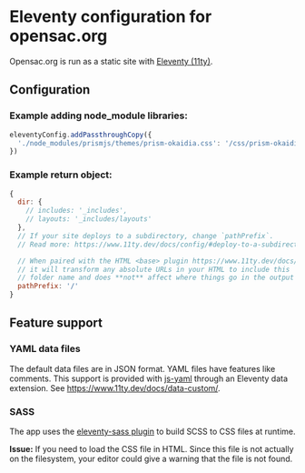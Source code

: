 # Eleventy configuration for opensac.org
Opensac.org is run as a static site with [Eleventy (11ty)](https://www.11ty.dev/).

## Configuration

### Example adding node_module libraries:
```js
eleventyConfig.addPassthroughCopy({
  './node_modules/prismjs/themes/prism-okaidia.css': '/css/prism-okaidia.css'
})
```

### Example return object:
```js
{
  dir: {
    // includes: '_includes',
    // layouts: '_includes/layouts'
  },
  // If your site deploys to a subdirectory, change `pathPrefix`.
  // Read more: https://www.11ty.dev/docs/config/#deploy-to-a-subdirectory-with-a-path-prefix

  // When paired with the HTML <base> plugin https://www.11ty.dev/docs/plugins/html-base/
  // it will transform any absolute URLs in your HTML to include this
  // folder name and does **not** affect where things go in the output folder.
  pathPrefix: '/'
}
```

## Feature support

### YAML data files
The default data files are in JSON format. YAML files have features like comments. This support is provided with [js-yaml](https://github.com/nodeca/js-yaml) through an Eleventy data extension. See https://www.11ty.dev/docs/data-custom/.

### SASS
The app uses the [eleventy-sass plugin](https://github.com/kentaroi/eleventy-sass) to build SCSS to CSS files at runtime.

**Issue:** If you need to load the CSS file in HTML. Since this file is not actually on the filesystem, your editor could give a warning that the file is not found.